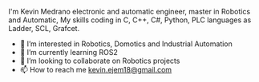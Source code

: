 I'm Kevin Medrano electronic and automatic engineer, master in Robotics and Automatic, 
My skills coding in C, C++, C#, Python, PLC languages as Ladder,
SCL, Grafcet. 
 
- 👀 I’m interested in Robotics, Domotics and Industrial Automation 
- 🌱 I’m currently learning ROS2 
- 💞️ I’m looking to collaborate on Robotics projects 
- 📫 How to reach me kevin.ejem18@gmail.com

<!---
Kmedrano101/Kmedrano101 is a ✨ special ✨ repository because its `README.md` (this file) appears on your GitHub profile.
You can click the Preview link to take a look at your changes.
--->
